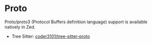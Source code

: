 # Proto

Proto/proto3 (Protocol Buffers definition language) support is available natively in Zed.

- Tree Sitter: [coder3101/tree-sitter-proto](https://github.com/coder3101/tree-sitter-proto)
